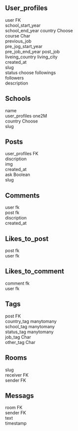 ## User_profiles
 user FK  
 school_start_year  
 school_end_year country Choose  
 course Char  
 previous_job   
 pre_jog_start_year  
 pre_job_end_year 
 post_job  
 liveing_country  living_city  
 created_at  
 slug  
 status choose
 followings  
 followers  
 description


## Schools
 name  
 user_profiles one2M  
 country Choose  
 slug  


## Posts
 user_profiles FK  
 discription  
 img  
 created_at  
 ask Boolean  
 slug



## Comments
 user fk  
 post fk  
 discription  
 created_at  


## Likes_to_post
 post fk  
 user fk 

## Likes_to_comment
 comment fk  
 user fk


## Tags
 post FK  
 country_tag manytomany  
 school_tag manytomany  
 status_tag manytomany  
 job_tag Char  
 other_tag Char  

## Rooms
slug  
receiver FK  
sender FK

## Messags
room FK  
sender FK  
text  
timestamp




